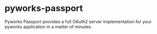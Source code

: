 # pyworks-passport
Pyworks Passport provides a full OAuth2 server implementation for your pyworks application in a matter of minutes.
